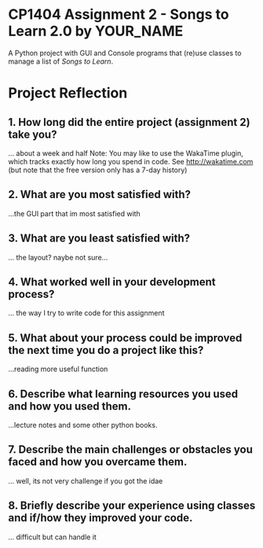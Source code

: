 # CP1404 Assignment 2 - Songs to Learn 2.0 by YOUR_NAME

A Python project with GUI and Console programs that (re)use classes to manage a list of *Songs to Learn*.


# Project Reflection

## 1. How long did the entire project (assignment 2) take you?
...  about a week and half
Note: You may like to use the WakaTime plugin, which tracks exactly how long you spend in code. 
See http://wakatime.com (but note that the free version only has a 7-day history)

## 2. What are you most satisfied with?
...the GUI part that im most satisfied with

## 3. What are you least satisfied with?
... the layout? naybe not sure...

## 4. What worked well in your development process?
... the way I try to write code for this assignment

## 5. What about your process could be improved the next time you do a project like this?
...reading more useful function

## 6. Describe what learning resources you used and how you used them.
...lecture notes and some other python books.

## 7. Describe the main challenges or obstacles you faced and how you overcame them.
... well, its not very challenge if you got the idae

## 8. Briefly describe your experience using classes and if/how they improved your code.
... difficult but can handle it
